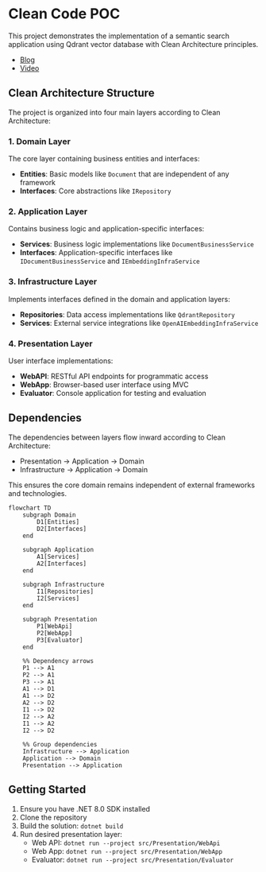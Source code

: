 # Clean Code POC

This project demonstrates the implementation of a semantic search application using Qdrant vector database with Clean Architecture principles.

- [Blog](https://medium.com/t-t-software-solution/%E0%B8%9E%E0%B8%B1%E0%B8%92%E0%B8%99%E0%B8%B2-line-messaging-api-%E0%B8%94%E0%B9%89%E0%B8%A7%E0%B8%A2-net-f00a7e887a0b)
- [Video](https://youtu.be/R24-6j9cnsQ)

## Clean Architecture Structure

The project is organized into four main layers according to Clean Architecture:

### 1. Domain Layer

The core layer containing business entities and interfaces:
- **Entities**: Basic models like `Document` that are independent of any framework
- **Interfaces**: Core abstractions like `IRepository`

### 2. Application Layer

Contains business logic and application-specific interfaces:
- **Services**: Business logic implementations like `DocumentBusinessService`
- **Interfaces**: Application-specific interfaces like `IDocumentBusinessService` and `IEmbeddingInfraService`

### 3. Infrastructure Layer

Implements interfaces defined in the domain and application layers:
- **Repositories**: Data access implementations like `QdrantRepository`
- **Services**: External service integrations like `OpenAIEmbeddingInfraService`

### 4. Presentation Layer

User interface implementations:
- **WebAPI**: RESTful API endpoints for programmatic access
- **WebApp**: Browser-based user interface using MVC
- **Evaluator**: Console application for testing and evaluation

## Dependencies

The dependencies between layers flow inward according to Clean Architecture:
- Presentation → Application → Domain
- Infrastructure → Application → Domain

This ensures the core domain remains independent of external frameworks and technologies.

```mermaid
flowchart TD
    subgraph Domain
        D1[Entities]
        D2[Interfaces]
    end

    subgraph Application
        A1[Services]
        A2[Interfaces]
    end

    subgraph Infrastructure
        I1[Repositories]
        I2[Services]
    end

    subgraph Presentation
        P1[WebApi]
        P2[WebApp]
        P3[Evaluator]
    end

    %% Dependency arrows
    P1 --> A1
    P2 --> A1
    P3 --> A1
    A1 --> D1
    A1 --> D2
    A2 --> D2
    I1 --> D2
    I2 --> A2
    I1 --> A2
    I2 --> D2

    %% Group dependencies
    Infrastructure --> Application
    Application --> Domain
    Presentation --> Application
```

## Getting Started

1. Ensure you have .NET 8.0 SDK installed
2. Clone the repository
3. Build the solution: `dotnet build`
4. Run desired presentation layer:
   - Web API: `dotnet run --project src/Presentation/WebApi`
   - Web App: `dotnet run --project src/Presentation/WebApp`
   - Evaluator: `dotnet run --project src/Presentation/Evaluator`
